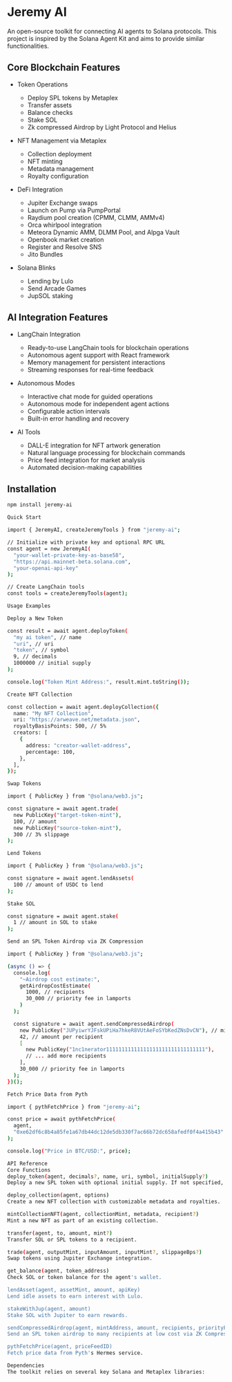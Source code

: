 # Jeremy AI

An open-source toolkit for connecting AI agents to Solana protocols. This project is inspired by the Solana Agent Kit and aims to provide similar functionalities.

## Core Blockchain Features

- Token Operations
  - Deploy SPL tokens by Metaplex
  - Transfer assets
  - Balance checks
  - Stake SOL
  - Zk compressed Airdrop by Light Protocol and Helius

- NFT Management via Metaplex
  - Collection deployment
  - NFT minting
  - Metadata management
  - Royalty configuration

- DeFi Integration
  - Jupiter Exchange swaps
  - Launch on Pump via PumpPortal
  - Raydium pool creation (CPMM, CLMM, AMMv4)
  - Orca whirlpool integration
  - Meteora Dynamic AMM, DLMM Pool, and Alpga Vault
  - Openbook market creation
  - Register and Resolve SNS
  - Jito Bundles

- Solana Blinks
   - Lending by Lulo
   - Send Arcade Games
   - JupSOL staking

## AI Integration Features

- LangChain Integration
  - Ready-to-use LangChain tools for blockchain operations
  - Autonomous agent support with React framework
  - Memory management for persistent interactions
  - Streaming responses for real-time feedback

- Autonomous Modes
  - Interactive chat mode for guided operations
  - Autonomous mode for independent agent actions
  - Configurable action intervals
  - Built-in error handling and recovery

- AI Tools
  - DALL-E integration for NFT artwork generation
  - Natural language processing for blockchain commands
  - Price feed integration for market analysis
  - Automated decision-making capabilities

## Installation

```bash
npm install jeremy-ai

Quick Start

import { JeremyAI, createJeremyTools } from "jeremy-ai";

// Initialize with private key and optional RPC URL
const agent = new JeremyAI(
  "your-wallet-private-key-as-base58",
  "https://api.mainnet-beta.solana.com",
  "your-openai-api-key"
);

// Create LangChain tools
const tools = createJeremyTools(agent);

Usage Examples

Deploy a New Token

const result = await agent.deployToken(
  "my ai token", // name
  "uri", // uri
  "token", // symbol
  9, // decimals
  1000000 // initial supply
);

console.log("Token Mint Address:", result.mint.toString());

Create NFT Collection

const collection = await agent.deployCollection({
  name: "My NFT Collection",
  uri: "https://arweave.net/metadata.json",
  royaltyBasisPoints: 500, // 5%
  creators: [
    {
      address: "creator-wallet-address",
      percentage: 100,
    },
  ],
});

Swap Tokens

import { PublicKey } from "@solana/web3.js";

const signature = await agent.trade(
  new PublicKey("target-token-mint"),
  100, // amount
  new PublicKey("source-token-mint"),
  300 // 3% slippage
);

Lend Tokens

import { PublicKey } from "@solana/web3.js";

const signature = await agent.lendAssets(
  100 // amount of USDC to lend
);

Stake SOL

const signature = await agent.stake(
  1 // amount in SOL to stake
);

Send an SPL Token Airdrop via ZK Compression

import { PublicKey } from "@solana/web3.js";

(async () => {
  console.log(
    "~Airdrop cost estimate:",
    getAirdropCostEstimate(
      1000, // recipients
      30_000 // priority fee in lamports
    )
  );

  const signature = await agent.sendCompressedAirdrop(
    new PublicKey("JUPyiwrYJFskUPiHa7hkeR8VUtAeFoSYbKedZNsDvCN"), // mint
    42, // amount per recipient
    [
      new PublicKey("1nc1nerator11111111111111111111111111111111"),
      // ... add more recipients
    ],
    30_000 // priority fee in lamports
  );
})();

Fetch Price Data from Pyth

import { pythFetchPrice } from "jeremy-ai";

const price = await pythFetchPrice(
  agent,
  "0xe62df6c8b4a85fe1a67db44dc12de5db330f7ac66b72dc658afedf0f4a415b43"
);

console.log("Price in BTC/USD:", price);

API Reference
Core Functions
deploy_token(agent, decimals?, name, uri, symbol, initialSupply?)
Deploy a new SPL token with optional initial supply. If not specified, decimals default to 9.

deploy_collection(agent, options)
Create a new NFT collection with customizable metadata and royalties.

mintCollectionNFT(agent, collectionMint, metadata, recipient?)
Mint a new NFT as part of an existing collection.

transfer(agent, to, amount, mint?)
Transfer SOL or SPL tokens to a recipient.

trade(agent, outputMint, inputAmount, inputMint?, slippageBps?)
Swap tokens using Jupiter Exchange integration.

get_balance(agent, token_address)
Check SOL or token balance for the agent's wallet.

lendAsset(agent, assetMint, amount, apiKey)
Lend idle assets to earn interest with Lulo.

stakeWithJup(agent, amount)
Stake SOL with Jupiter to earn rewards.

sendCompressedAirdrop(agent, mintAddress, amount, recipients, priorityFeeInLamports?, shouldLog?)
Send an SPL token airdrop to many recipients at low cost via ZK Compression.

pythFetchPrice(agent, priceFeedID)
Fetch price data from Pyth's Hermes service.

Dependencies
The toolkit relies on several key Solana and Metaplex libraries:


